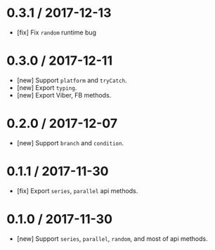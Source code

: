 0.3.1 / 2017-12-13
==================
- [fix] Fix `random` runtime bug

0.3.0 / 2017-12-11
==================
- [new] Support `platform` and `tryCatch`.
- [new] Export `typing`.
- [new] Export Viber, FB methods.

0.2.0 / 2017-12-07
==================
- [new] Support `branch` and `condition`.

0.1.1 / 2017-11-30
==================
- [fix] Export `series`, `parallel` api methods.

0.1.0 / 2017-11-30
==================
- [new] Support `series`, `parallel`, `random`, and most of api methods.
